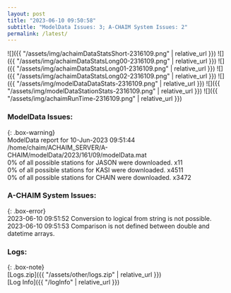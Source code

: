 ```yaml
---
layout: post
title: "2023-06-10 09:50:58"
subtitle: "ModelData Issues: 3; A-CHAIM System Issues: 2"
permalink: /latest/
---
```


![]({{ "/assets/img/achaimDataStatsShort-2316109.png" | relative_url }})
![]({{ "/assets/img/achaimDataStatsLong00-2316109.png" | relative_url }})
![]({{ "/assets/img/achaimDataStatsLong01-2316109.png" | relative_url }})
![]({{ "/assets/img/achaimDataStatsLong02-2316109.png" | relative_url }})
![]({{ "/assets/img/modelDataDataStats-2316109.png" | relative_url }})
![]({{ "/assets/img/modelDataStationStats-2316109.png" | relative_url }})
![]({{ "/assets/img/achaimRunTime-2316109.png" | relative_url }})


### ModelData Issues:  
  
{: .box-warning}  
 ModelData report for 10-Jun-2023 09:51:44   
 /home/chaim/ACHAIM_SERVER/A-CHAIM/modelData/2023/161/09/modelData.mat   
 0% of all possible stations for JASON were downloaded. x11   
 0% of all possible stations for KASI were downloaded. x4511   
 0% of all possible stations for CHAIN were downloaded. x3472   
  
### A-CHAIM System Issues:  
  
{: .box-error}  
2023-06-10 09:51:52 Conversion to logical from string is not possible.  
2023-06-10 09:51:53 Comparison is not defined between double and datetime arrays.  

### Logs:  
  
{: .box-note}  
[Logs.zip]({{ "/assets/other/logs.zip" | relative_url }})  
[Log Info]({{ "/logInfo" | relative_url }})  
